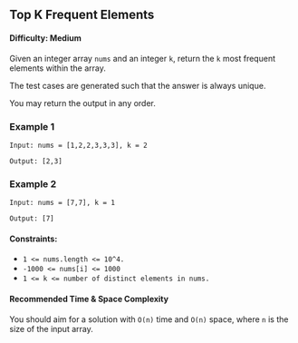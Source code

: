 ## Top K Frequent Elements

#### Difficulty: Medium

Given an integer array ``nums`` and an integer ``k``, return the ``k`` most frequent elements within the array.

The test cases are generated such that the answer is always unique.

You may return the output in any order.

### Example 1

```
Input: nums = [1,2,2,3,3,3], k = 2

Output: [2,3]
```

### Example 2

```
Input: nums = [7,7], k = 1

Output: [7]
```

#### Constraints:

* ``1 <= nums.length <= 10^4.``
* ``-1000 <= nums[i] <= 1000``
* ``1 <= k <= number of distinct elements in nums.``

#### Recommended Time & Space Complexity
You should aim for a solution with ``O(n)`` time and ``O(n)`` space, where ``n`` is the size of the input array.

